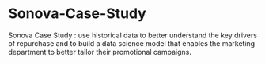 # Sonova-Case-Study

Sonova Case Study : use historical data to better understand the key drivers of repurchase and to build a data science model that enables the marketing department to better tailor their promotional campaigns.
